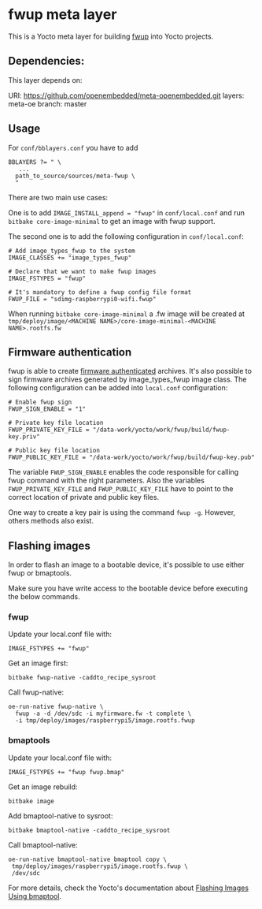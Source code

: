 # fwup meta layer

This is a Yocto meta layer for building [fwup](https://github.com/fwup-home/fwup) into Yocto projects.

## Dependencies:

This layer depends on: 

URI: https://github.com/openembedded/meta-openembedded.git layers: meta-oe branch: master

## Usage

For `conf/bblayers.conf` you have to add

```text
BBLAYERS ?= " \
   ...
  path_to_source/sources/meta-fwup \
  "
```

There are two main use cases:

One is to add `IMAGE_INSTALL_append = "fwup"` in `conf/local.conf` and run
`bitbake core-image-minimal` to get an image with fwup support.

The second one is to add the following configuration in `conf/local.conf`:

```text
# Add image_types_fwup to the system
IMAGE_CLASSES += "image_types_fwup"

# Declare that we want to make fwup images
IMAGE_FSTYPES = "fwup"

# It's mandatory to define a fwup config file format
FWUP_FILE = "sdimg-raspberrypi0-wifi.fwup"
```

When running `bitbake core-image-minimal` a .fw image will be created at
`tmp/deploy/image/<MACHINE NAME>/core-image-minimal-<MACHINE NAME>.rootfs.fw`

## Firmware authentication

fwup is able to create [firmware authenticated](https://github.com/fwup-home/fwup?tab=readme-ov-file#firmware-authentication)
archives. It's also possible to sign firmware archives generated by image_types_fwup image class.
The following configuration can be added into `local.conf` configuration:

```
# Enable fwup sign
FWUP_SIGN_ENABLE = "1"

# Private key file location
FWUP_PRIVATE_KEY_FILE = "/data-work/yocto/work/fwup/build/fwup-key.priv"

# Public key file location
FWUP_PUBLIC_KEY_FILE = "/data-work/yocto/work/fwup/build/fwup-key.pub"
```

The variable `FWUP_SIGN_ENABLE` enables the code responsible for calling fwup command
with the right parameters. Also the variables `FWUP_PRIVATE_KEY_FILE` and `FWUP_PUBLIC_KEY_FILE`
have to point to the correct location of private and public key files.

One way to create a key pair is using the command `fwup -g`. However, others methods also exist.


## Flashing images

In order to flash an image to a bootable device, it's possible to use either fwup or bmaptools.

Make sure you have write access to the bootable device before executing the below commands.

### fwup

Update your local.conf file with:

```
IMAGE_FSTYPES += "fwup"
```

Get an image first:

```
bitbake fwup-native -caddto_recipe_sysroot
```

Call fwup-native:

```
oe-run-native fwup-native \
  fwup -a -d /dev/sdc -i myfirmware.fw -t complete \
  -i tmp/deploy/images/raspberrypi5/image.rootfs.fwup
```

### bmaptools

Update your local.conf file with:

```
IMAGE_FSTYPES += "fwup fwup.bmap"
```

Get an image rebuild:

```
bitbake image
```

Add bmaptool-native to sysroot:

```
bitbake bmaptool-native -caddto_recipe_sysroot
```

Call bmaptool-native:

```
oe-run-native bmaptool-native bmaptool copy \
 tmp/deploy/images/raspberrypi5/image.rootfs.fwup \
 /dev/sdc
```

For more details, check the Yocto's documentation about [Flashing Images Using bmaptool](https://docs.yoctoproject.org/5.0.7/dev-manual/bmaptool.html).